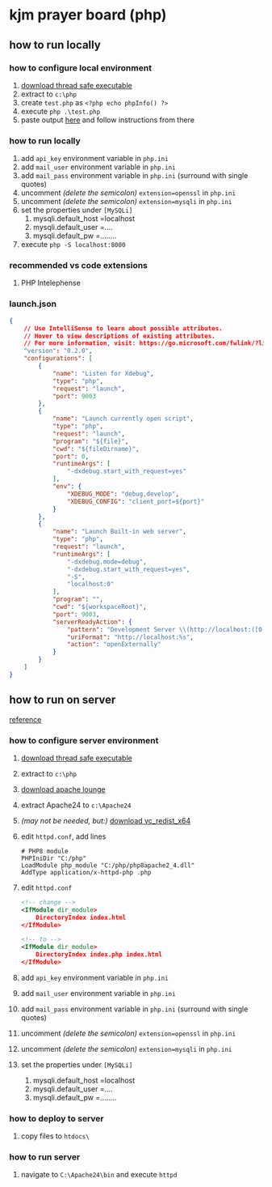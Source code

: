 # kjm prayer board (php)

## how to run locally

### how to configure local environment

1. [download thread safe executable](https://windows.php.net/download#php-8.3)
1. extract to `c:\php`
1. create `test.php` as `<?php echo phpInfo() ?>`
1. execute `php .\test.php`
1. paste output [here](https://xdebug.org/wizard) and follow instructions from there

### how to run locally

1. add `api_key` environment variable in `php.ini`
1. add `mail_user` environment variable in `php.ini`
1. add `mail_pass` environment variable in `php.ini` (surround with single quotes)
1. uncomment *(delete the semicolon)* `extension=openssl` in `php.ini`
1. uncomment *(delete the semicolon)* `extension=mysqli` in `php.ini`
1. set the properties under `[MySQLi]`
    1. mysqli.default_host =localhost
    1. mysqli.default_user =....
    1. mysqli.default_pw =........
1. execute `php -S localhost:8000`

### recommended vs code extensions

1. PHP Intelephense

### launch.json

``` json
{
    // Use IntelliSense to learn about possible attributes.
    // Hover to view descriptions of existing attributes.
    // For more information, visit: https://go.microsoft.com/fwlink/?linkid=830387
    "version": "0.2.0",
    "configurations": [
        {
            "name": "Listen for Xdebug",
            "type": "php",
            "request": "launch",
            "port": 9003
        },
        {
            "name": "Launch currently open script",
            "type": "php",
            "request": "launch",
            "program": "${file}",
            "cwd": "${fileDirname}",
            "port": 0,
            "runtimeArgs": [
                "-dxdebug.start_with_request=yes"
            ],
            "env": {
                "XDEBUG_MODE": "debug,develop",
                "XDEBUG_CONFIG": "client_port=${port}"
            }
        },
        {
            "name": "Launch Built-in web server",
            "type": "php",
            "request": "launch",
            "runtimeArgs": [
                "-dxdebug.mode=debug",
                "-dxdebug.start_with_request=yes",
                "-S",
                "localhost:0"
            ],
            "program": "",
            "cwd": "${workspaceRoot}",
            "port": 9003,
            "serverReadyAction": {
                "pattern": "Development Server \\(http://localhost:([0-9]+)\\) started",
                "uriFormat": "http://localhost:%s",
                "action": "openExternally"
            }
        }
    ]
}
```

## how to run on server

[reference](https://www.sitepoint.com/how-to-install-php-on-windows/#installingapacheoptional)

### how to configure server environment

1. [download thread safe executable](https://windows.php.net/download#php-8.3)
1. extract to `c:\php`
1. [download apache lounge](https://www.apachelounge.com/download/VS17/binaries/httpd-2.4.62-240904-win64-VS17.zip)
1. extract Apache24 to `c:\Apache24`
1. *(may not be needed, but:)* [download vc_redist_x64](https://aka.ms/vs/17/release/VC_redist.x64.exe)
1. edit `httpd.conf`, add lines

    ``` properties
    # PHP8 module
    PHPIniDir "C:/php"
    LoadModule php_module "C:/php/php8apache2_4.dll"
    AddType application/x-httpd-php .php
    ```

1. edit `httpd.conf`

    ```xml
    <!-- change -->
    <IfModule dir_module>
        DirectoryIndex index.html
    </IfModule>
    ```

    ``` xml
    <!-- to -->
    <IfModule dir_module>
        DirectoryIndex index.php index.html
    </IfModule>
    ```
1. add `api_key` environment variable in `php.ini`
1. add `mail_user` environment variable in `php.ini`
1. add `mail_pass` environment variable in `php.ini` (surround with single quotes)
1. uncomment *(delete the semicolon)* `extension=openssl` in `php.ini`
1. uncomment *(delete the semicolon)* `extension=mysqli` in `php.ini`
1. set the properties under `[MySQLi]`
    1. mysqli.default_host =localhost
    1. mysqli.default_user =....
    1. mysqli.default_pw =........

### how to deploy to server

1. copy files to `htdocs\`

### how to run server

1. navigate to `C:\Apache24\bin` and execute `httpd`